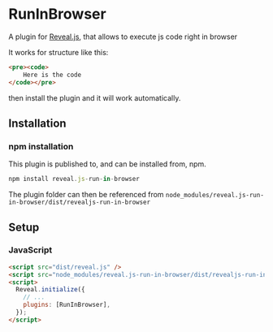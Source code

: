 # RunInBrowser

A plugin for [Reveal.js](https://revealjs.com), that allows to execute js code right in browser

It works for structure like this:

```html
<pre><code>
    Here is the code
</code></pre>
```

then install the plugin and it will work automatically.

## Installation

### npm installation

This plugin is published to, and can be installed from, npm.

```javascript
npm install reveal.js-run-in-browser
```

The plugin folder can then be referenced from `node_modules/reveal.js-run-in-browser/dist/revealjs-run-in-browser`

## Setup

### JavaScript

```html
<script src="dist/reveal.js" />
<script src="node_modules/reveal.js-run-in-browser/dist/revealjs-run-in-browser" />
<script>
  Reveal.initialize({
    // ...
    plugins: [RunInBrowser],
  });
</script>
```
